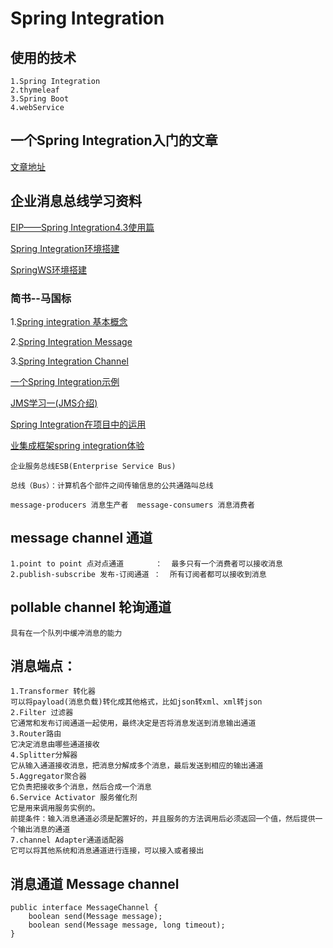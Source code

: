 # Spring Integration
## 使用的技术
    1.Spring Integration
    2.thymeleaf
    3.Spring Boot
    4.webService
## 一个Spring Integration入门的文章
[文章地址](http://www.importnew.com/16538.html)

## 企业消息总线学习资料

[EIP——Spring Integration4.3使用篇](https://blog.csdn.net/xiayutai1/article/details/53302652?locationNum=4&fps=1)

[Spring Integration环境搭建](http://joinandjoin.iteye.com/blog/2004028)

[SpringWS环境搭建](https://www.cnblogs.com/hippo0918/p/3662587.html)

### 简书--马国标
1.[Spring integration 基本概念](https://www.jianshu.com/p/bf1643539f99)

2.[Spring Integration Message](https://www.jianshu.com/p/8d2481cfb20c)

3.[Spring Integration Channel](https://www.jianshu.com/p/b11d37866986)

[一个Spring Integration示例](http://www.importnew.com/16538.html)

[JMS学习一(JMS介绍)](https://blog.csdn.net/qh_java/article/details/55224259)

[Spring Integration在项目中的运用](http://binginx.com/2015/07/20/Spring-Integration-%E5%9C%A8%E9%A1%B9%E7%9B%AE%E4%B8%AD%E7%9A%84%E8%BF%90%E7%94%A8/)

[业集成框架spring integration体验](http://zhyi-12.iteye.com/blog/1880739)

```
企业服务总线ESB(Enterprise Service Bus)

总线（Bus）：计算机各个部件之间传输信息的公共通路叫总线

message-producers 消息生产者  message-consumers 消息消费者
```

## message channel 通道 
	1.point to point 点对点通道       ：  最多只有一个消费者可以接收消息
	2.publish-subscribe 发布-订阅通道 ：  所有订阅者都可以接收到消息
## pollable channel 轮询通道
	具有在一个队列中缓冲消息的能力

## 消息端点：
	1.Transformer 转化器
	可以将payload(消息负载)转化成其他格式，比如json转xml、xml转json
	2.Filter 过滤器
	它通常和发布订阅通道一起使用，最终决定是否将消息发送到消息输出通道
	3.Router路由
	它决定消息由哪些通道接收
	4.Splitter分解器
	它从输入通道接收消息，把消息分解成多个消息，最后发送到相应的输出通道
	5.Aggregator聚合器
	它负责把接收多个消息，然后合成一个消息
	6.Service Activator 服务催化剂
	它是用来调用服务实例的。
	前提条件：输入消息通道必须是配置好的，并且服务的方法调用后必须返回一个值，然后提供一个输出消息的通道
	7.channel Adapter通道适配器
	它可以将其他系统和消息通道进行连接，可以接入或者接出
## 消息通道 Message channel
	public interface MessageChannel {
	    boolean send(Message message);
	    boolean send(Message message, long timeout);
	}
